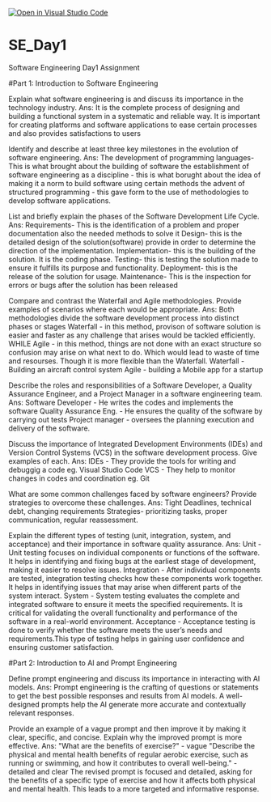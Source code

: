 [![Open in Visual Studio Code](https://classroom.github.com/assets/open-in-vscode-2e0aaae1b6195c2367325f4f02e2d04e9abb55f0b24a779b69b11b9e10269abc.svg)](https://classroom.github.com/online_ide?assignment_repo_id=15569589&assignment_repo_type=AssignmentRepo)
# SE_Day1
Software Engineering Day1 Assignment

#Part 1: Introduction to Software Engineering

Explain what software engineering is and discuss its importance in the technology industry.
Ans: It is the complete process of designing and building a functional system in a systematic and reliable way.
It is important for creating platforms and software applications to ease certain processes and also provides satisfactions to users 

Identify and describe at least three key milestones in the evolution of software engineering.
 Ans: The development of programming languages- This is what brought about the building of software
 the establishment of software engineering as a discipline - this is what borught about the idea of making it a norm to build software using certain methods
 the advent of structured programming - this gave form to the use of methodologies to develop software applications.


List and briefly explain the phases of the Software Development Life Cycle.
Ans:
Requirements- This is the identification of a problem and proper documentation also the needed methods to solve it 
Design- this is the detailed design of the solution(software) provide in order to determine the direction of the implementation. 
Implementation- this is the building of the solution. It is the coding phase. 
Testing- this is testing the solution made to ensure it fulfills its purpose and functionality.
Deployment- this is the release of the solution for usage.
Maintenance- This is the inspection for errors or bugs after the solution has been released

Compare and contrast the Waterfall and Agile methodologies. Provide examples of scenarios where each would be appropriate.
Ans: Both methodologies divide the software development process into distinct phases or stages
Waterfall - in this method, provison of software solution is easier and faster as any challenge that arises would be tackled efficiently. WHILE
Agile - in this method, things are not done with an exact structure so confusion may arise on what next to do. Which would lead to waste of time and resourses. Though it is more flexible than the Waterfall. 
Waterfall - Building an aircraft control system
Agile - building a Mobile app for a startup

Describe the roles and responsibilities of a Software Developer, a Quality Assurance Engineer, and a Project Manager in a software engineering team.
Ans: Software Developer - He writes the codes and implements the software 
Quality Assurance Eng. - He ensures the quality of the software by carrying out tests 
Project manager - oversees the planning execution and delivery of the software.

Discuss the importance of Integrated Development Environments (IDEs) and Version Control Systems (VCS) in the software development process. Give examples of each.
Ans: IDEs - They provide the tools for writing and debuggig a code eg. Visual Studio Code 
VCS - They help to monitor changes in codes and coordination eg. Git

What are some common challenges faced by software engineers? Provide strategies to overcome these challenges.
Ans: Tight Deadlines, technical debt, changing requirements 
Strategies- prioritizing tasks, proper communication, regular reassessment.

Explain the different types of testing (unit, integration, system, and acceptance) and their importance in software quality assurance.
Ans: 
Unit - Unit testing focuses on individual components or functions of the software. It helps in identifying and fixing bugs at the earliest stage of development, making it easier to resolve issues.
Integration - After individual components are tested, integration testing checks how these components work together. It helps in identifying issues that may arise when different parts of the system interact.
System - System testing evaluates the complete and integrated software to ensure it meets the specified requirements. It is critical for validating the overall functionality and performance of the software in a real-world environment.
Acceptance - Acceptance testing is done to verify whether the software meets the user’s needs and requirements.This type of testing helps in gaining user confidence and ensuring customer satisfaction.

#Part 2: Introduction to AI and Prompt Engineering


Define prompt engineering and discuss its importance in interacting with AI models.
Ans:
Prompt engineering is the crafting of questions or statements to get the best possible responses and results from AI models. 
A well-designed prompts help the AI generate more accurate and contextually relevant responses.


Provide an example of a vague prompt and then improve it by making it clear, specific, and concise. Explain why the improved prompt is more effective.
Ans: 
"What are the benefits of exercise?" - vague 
"Describe the physical and mental health benefits of regular aerobic exercise, such as running or swimming, and how it contributes to overall well-being." - detailed and clear
The revised prompt is focused and detailed, asking for the benefits of a specific type of exercise and how it affects both physical and mental health. This leads to a more targeted and informative response.
